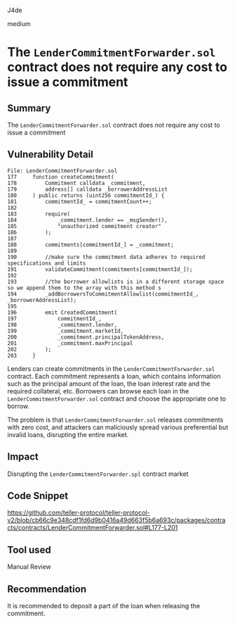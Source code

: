 J4de

medium

# The `LenderCommitmentForwarder.sol` contract does not require any cost to issue a commitment

## Summary

The `LenderCommitmentForwarder.sol` contract does not require any cost to issue a commitment

## Vulnerability Detail

```solidity
File: LenderCommitmentForwarder.sol
177     function createCommitment(
178         Commitment calldata _commitment,
179         address[] calldata _borrowerAddressList
180     ) public returns (uint256 commitmentId_) {
181         commitmentId_ = commitmentCount++;
182
183         require(
184             _commitment.lender == _msgSender(),
185             "unauthorized commitment creator"
186         );
187
188         commitments[commitmentId_] = _commitment;
189
190         //make sure the commitment data adheres to required specifications and limits
191         validateCommitment(commitments[commitmentId_]);
192
193         //the borrower allowlists is in a different storage space so we append them to the array with this method s
194         _addBorrowersToCommitmentAllowlist(commitmentId_, _borrowerAddressList);
195
196         emit CreatedCommitment(
197             commitmentId_,
198             _commitment.lender,
199             _commitment.marketId,
200             _commitment.principalTokenAddress,
201             _commitment.maxPrincipal
202         );
203     }
```

Lenders can create commitments in the `LenderCommitmentForwarder.sol` contract. Each commitment represents a loan, which contains information such as the principal amount of the loan, the loan interest rate and the required collateral, etc. Borrowers can browse each loan in the `LenderCommitmentForwarder.sol` contract and choose the appropriate one to borrow.

The problem is that `LenderCommitmentForwarder.sol` releases commitments with zero cost, and attackers can maliciously spread various preferential but invalid loans, disrupting the entire market.

## Impact

Disrupting the `LenderCommitmentForwarder.spl` contract market

## Code Snippet

https://github.com/teller-protocol/teller-protocol-v2/blob/cb66c9e348cdf1fd6d9b0416a49d663f5b6a693c/packages/contracts/contracts/LenderCommitmentForwarder.sol#L177-L201

## Tool used

Manual Review

## Recommendation

It is recommended to deposit a part of the loan when releasing the commitment.
